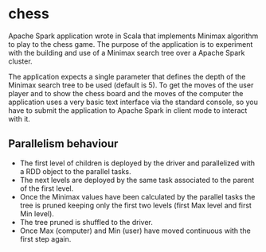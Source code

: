 # chess

Apache Spark application wrote in Scala that implements Minimax algorithm to play to the chess game. 
The purpose of the application is to experiment with the building and use of a Minimax search tree over a Apache Spark cluster.

The application expects a single parameter that defines the depth of the Minimax search tree to be used (default is 5). 
To get the moves of the user player and to show the chess board and the moves of the computer the application uses a very basic text interface via the standard console,
so you have to submit the application to Apache Spark in client mode to interact with it.

## Parallelism behaviour

- The first level of children is deployed by the driver and parallelized with a RDD object to the parallel tasks.
- The next levels are deployed by the same task associated to the parent of the first level.
- Once the Minimax values have been calculated by the parallel tasks the tree is pruned keeping only the first two levels (first Max level and first Min level).
- The tree pruned is shuffled to the driver.
- Once Max (computer) and Min (user) have moved continuous with the first step again.